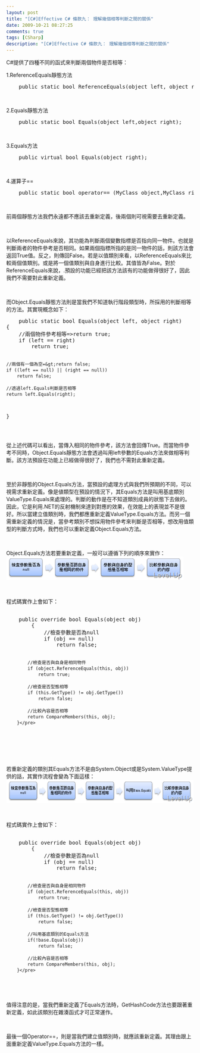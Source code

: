 ```yaml
---
layout: post
title: "[C#]Effective C# 條款九： 理解幾個相等判斷之間的關係"
date: 2009-10-21 08:27:25
comments: true
tags: [CSharp]
description: "[C#]Effective C# 條款九： 理解幾個相等判斷之間的關係"
---
```

<p>
	C#提供了四種不同的函式來判斷兩個物件是否相等：</p>
<p>
	1.ReferenceEquals靜態方法</p>
<div class="wlWriterEditableSmartContent" id="scid:812469c5-0cb0-4c63-8c15-c81123a09de7:fe419669-a6a3-4f8c-b784-3d56c3128da1" style="padding-bottom: 0px; margin: 0px; padding-left: 0px; padding-right: 0px; display: inline; float: none; padding-top: 0px">
	<pre class="c#:nocontrols" name="code">
	public static bool ReferenceEquals(object left, object right);</pre>
</div>
<p>
	 </p>
<p>
	2.Equals靜態方法</p>
<div class="wlWriterEditableSmartContent" id="scid:812469c5-0cb0-4c63-8c15-c81123a09de7:328eb2b2-3db6-4bb5-9e11-07b176b1a805" style="padding-bottom: 0px; margin: 0px; padding-left: 0px; padding-right: 0px; display: inline; float: none; padding-top: 0px">
	<pre class="c#:nocontrols" name="code">
	public static bool Equals(object left,object right);</pre>
</div>
<p>
	 </p>
<p>
	3.Equals方法</p>
<div class="wlWriterEditableSmartContent" id="scid:812469c5-0cb0-4c63-8c15-c81123a09de7:efcf644f-5b6a-458d-9b6d-7257e0554074" style="padding-bottom: 0px; margin: 0px; padding-left: 0px; padding-right: 0px; display: inline; float: none; padding-top: 0px">
	<pre class="c#:nocontrols" name="code">
	public virtual bool Equals(object right);</pre>
</div>
<p>
	 </p>
<p>
	4.運算子==</p>
<div class="wlWriterEditableSmartContent" id="scid:812469c5-0cb0-4c63-8c15-c81123a09de7:4da3cba7-b97f-4084-b440-61e68f8d38a6" style="padding-bottom: 0px; margin: 0px; padding-left: 0px; padding-right: 0px; display: inline; float: none; padding-top: 0px">
	<pre class="c#:nocontrols" name="code">
	public static bool operator== (MyClass object,MyClass right);</pre>
</div>
<p>
	 </p>
<p>
	前兩個靜態方法我們永遠都不應該去重新定義，後兩個則可視需要去重新定義。</p>
<p>
	 </p>
<p>
	以ReferenceEquals來說，其功能為判斷兩個變數指標是否指向同一物件。也就是判斷兩者的物件參考是否相同。如果兩個指標所指的是同一物件的話，則該方法會返回True值。反之，則傳回False。若是以值類別來看，以ReferenceEquals來比較兩個值類別。或是將一個值類別與自身進行比較。其值皆為False。對於ReferenceEquals來說，.預設的功能已經把該方法該有的功能做得很好了，因此我們不需要對此重新定義。</p>
<p>
	 </p>
<p>
	而Object.Equals靜態方法則是當我們不知道執行階段類型時，所採用的判斷相等的方法。其實現概念如下：</p>
<div class="wlWriterEditableSmartContent" id="scid:812469c5-0cb0-4c63-8c15-c81123a09de7:da14efd3-7b51-4af6-b50e-f226f50d929b" style="padding-bottom: 0px; margin: 0px; padding-left: 0px; padding-right: 0px; display: inline; float: none; padding-top: 0px">
	<pre class="c#:nocontrols" name="code">
	public static bool Equals(object left, object right)
{
    //兩個物件參考相等=&gt;return true;
    if (left == right)
        return true;

    //兩個有一個為空=&gt;return false;
    if ((left == null) || (right == null))
        return false;

    //透過left.Equals判斷是否相等
    return left.Equals(right);
}</pre>
</div>
<p>
	 </p>
<p>
	從上述代碼可以看出，當傳入相同的物件參考，該方法會回傳True。而當物件參考不同時，Object.Equals靜態方法會透過叫用left參數的Equals方法來做相等判斷。該方法預設在功能上已經做得很好了，我們也不需對此重新定義。</p>
<p>
	 </p>
<p>
	至於非靜態的Object.Equals方法，當預設的處理方式與我們所預期的不同，可以視需求重新定義。像是値類型在預設的情況下，其Equals方法是叫用基底類別ValueType.Equals來處理的。判斷的動作是在不知道類別成員的狀態下去做的。因此，它是利用.NET的反射機制來達到對應的效果，在效能上的表現並不是很好。所以當建立值類別時，我們都應重新定義ValueType.Equals方法。而另一個需重新定義的情況是，當參考類別不想採用物件參考來判斷是否相等，想改用值類型的判斷方式時，我們也可以重新定義Object.Equals方法。</p>
<p>
	 </p>
<p>
	Object.Equals方法若要重新定義，一般可以遵循下列的順序來實作：<br />
	<img alt="image" border="0" height="62" src="\images\posts\11168\image_thumb_1.png" style="border-right-width: 0px; display: inline; border-top-width: 0px; border-bottom-width: 0px; border-left-width: 0px" title="image" width="477" /></p>
<p>
	 </p>
<p>
	程式碼實作上會如下：<br />
	 </p>
<div class="wlWriterEditableSmartContent" id="scid:812469c5-0cb0-4c63-8c15-c81123a09de7:eca22365-f366-4d4f-9e6b-59cb2fdec2e9" style="padding-bottom: 0px; margin: 0px; padding-left: 0px; padding-right: 0px; display: inline; float: none; padding-top: 0px">
	<pre class="c#:nocontrols" name="code">
	public override bool Equals(object obj)
        {
            //檢查參數是否為null
            if (obj == null)
                return false;

            //檢查是否與自身是相同物件
            if (object.ReferenceEquals(this, obj))
                return true;

            //檢查是否型態相等
            if (this.GetType() != obj.GetType())
                return false;

            //比較內容是否相等
            return CompareMembers(this, obj);
        }</pre>
</div>
<p>
	 </p>
<p>
	 </p>
<p>
	若重新定義的類別其Equals方法不是由System.Object或是System.ValueType提供的話，其實作流程會變為下面這樣：<a href="http://files.dotblogs.com.tw/larrynung/0910/CEffectiveC_14B77/image_8.png" rel="lightbox"><br />
	<img alt="image" border="0" height="62" src="\images\posts\11168\image_thumb_3.png" style="border-right-width: 0px; display: inline; border-top-width: 0px; border-bottom-width: 0px; border-left-width: 0px" title="image" width="578" /></a></p>
<p>
	 </p>
<p>
	程式碼實作上會如下：<br />
	 </p>
<div class="wlWriterEditableSmartContent" id="scid:812469c5-0cb0-4c63-8c15-c81123a09de7:0c353c3c-51aa-4f73-bfe5-659e767b5c4e" style="padding-bottom: 0px; margin: 0px; padding-left: 0px; padding-right: 0px; display: inline; float: none; padding-top: 0px">
	<pre class="c#:nocontrols" name="code">
	public override bool Equals(object obj)
        {
            //檢查參數是否為null
            if (obj == null)
                return false;

            //檢查是否與自身是相同物件
            if (object.ReferenceEquals(this, obj))
                return true;

            //檢查是否型態相等
            if (this.GetType() != obj.GetType())
                return false;

            //叫用基底類別的Equals方法
            if(!base.Equals(obj))
                return false;

            //比較內容是否相等
            return CompareMembers(this, obj);
        }</pre>
</div>
<p>
	 </p>
<p>
	值得注意的是，當我們重新定義了Equals方法時，GetHashCode方法也要跟著重新定義，如此該類別在雜湊函式才可正常運作。</p>
<p>
	 </p>
<p>
	最後一個Operator==，則是當我們建立值類別時，就應該重新定義。其理由跟上面重新定義ValueType.Equals方法的一樣。</p>
